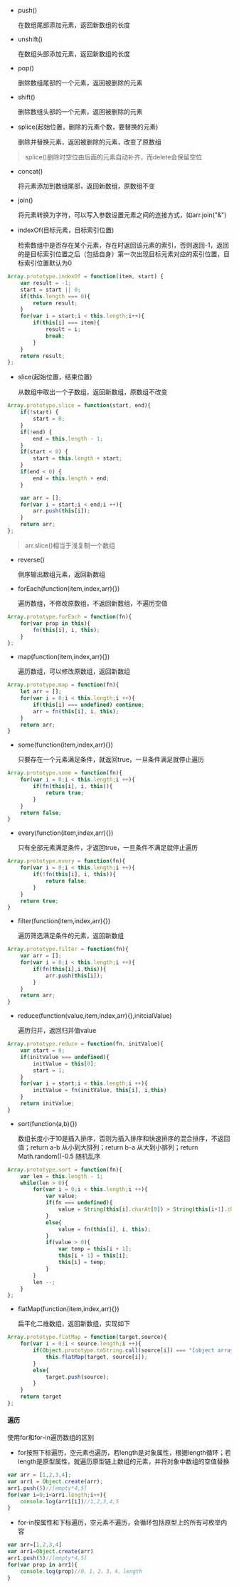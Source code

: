 - push()

    在数组尾部添加元素，返回新数组的长度

- unshift()

    在数组头部添加元素，返回新数组的长度

- pop()

    删除数组尾部的一个元素，返回被删除的元素

- shift()

    删除数组头部的一个元素，返回被删除的元素

- splice(起始位置，删除的元素个数，要替换的元素)

    删除并替换元素，返回被删除的元素，改变了原数组

> splice()删除时空位由后面的元素自动补齐，而delete会保留空位

- concat()

    将元素添加到数组尾部，返回新数组，原数组不变

- join()

    将元素转换为字符，可以写入参数设置元素之间的连接方式，如arr.join("&")

- indexOf(目标元素，目标索引位置)

    检索数组中是否存在某个元素，存在时返回该元素的索引，否则返回-1，返回的是目标索引位置之后（包括自身）第一次出现目标元素对应的索引位置，目标索引位置默认为0

```js
Array.prototype.indexOf = function(item, start) {
    var result = -1;
    start = start || 0;
    if(this.length === 0){
        return result;
    }
    for(var i = start;i < this.length;i++){
        if(this[i] === item){
            result = i;
            break;
        }
    }
    return result;
};
```

- slice(起始位置，结束位置)

    从数组中取出一个子数组，返回新数组，原数组不改变

```js
Array.prototype.slice = function(start, end){
    if(!start) {
        start = 0;
    }
    if(!end) {
        end = this.length - 1;
    }
    if(start < 0) {
        start = this.length + start;
    }
    if(end < 0) {
        end = this.length + end;
    }

    var arr = [];
    for(var i = start;i < end;i ++){
        arr.push(this[i]);
    }
    return arr;
};
```

> arr.slice()相当于浅复制一个数组

- reverse()

    倒序输出数组元素，返回新数组

- forEach(function(item,index,arr){})

    遍历数组，不修改原数组，不返回新数组，不遍历空值

```js
Array.prototype.forEach = function(fn){
    for(var prop in this){
        fn(this[i], i, this);
    }
};
```

- map(function(item,index,arr){})

    遍历数组，可以修改原数组，返回新数组

```js
Array.prototype.map = function(fn){
    let arr = [];
    for(var i = 0;i < this.length;i ++){
        if(this[i] === undefined) continue;
        arr = fn(this[i], i, this);
    }
    return arr;
}
```

- some(function(item,index,arr){})

    只要存在一个元素满足条件，就返回true，一旦条件满足就停止遍历

```js
Array.prototype.some = function(fn){
    for(var i = 0;i < this.length;i ++){
        if(fn(this[i], i, this)){
            return true;
        }
    }
    return false;
}
```

- every(function(item,index,arr){})

    只有全部元素满足条件，才返回true，一旦条件不满足就停止遍历

```js
Array.prototype.every = function(fn){
    for(var i = 0;i < this.length;i ++){
        if(!fn(this[i], i, this)){
            return false;
        }
    }
    return true;
}
```

- filter(function(item,index,arr){})

    遍历筛选满足条件的元素，返回新数组

```js
Array.prototype.filter = function(fn){
    var arr = [];
    for(var i = 0;i < this.length;i ++){
        if(fn(this[i],i,this)){
            arr.push(this[i]);
        }
    }
    return arr;
}
```

- reduce(function(value,item,index,arr){},initcialValue)

    遍历归并，返回归并值value

```js
Array.prototype.reduce = function(fn, initValue){
    var start = 0;
    if(initValue === undefined){
        initValue = this[0];
        start = 1;
    }
    for(var i = start;i < this.length;i ++){
        initValue = fn(initValue, this[i], i,this)
    }
    return initValue;
}
```

- sort(function(a,b){})

    数组长度小于10是插入排序，否则为插入排序和快速排序的混合排序，不返回值；return a-b  从小到大排列；return b-a  从大到小排列；return Math.random()-0.5  随机乱序

```js
Array.prototype.sort = function(fn){
    var len = this.length - 1;
    while(len > 0){
        for(var i = 0;i < this.length;i ++){
            var value;
            if(fn === undefined){
                value = String(this[i].charAt[0]) > String(this[i+1].charAt[0]) ? 1 : -1;
            }
            else{
                value = fn(this[i], i, this);
            }
            if(value > 0){
                var temp = this[i + 1];
                this[i + 1] = this[i];
                this[i] = temp;
            }
        }
        len --;
    }
};
```

- flatMap(function(item,index,arr){})

    扁平化二维数组，返回新数组，实现如下
    
```js
Array.prototype.flatMap = function(target,source){
    for(var i = 0;i < source.length;i ++){
        if(Object.prototype.toString.call(source[i]) === "[object array]"){
            this.flatMap(target, source[i]);
        }
        else{
            target.push(source);
        }
    }
    return target
};
```

#### 遍历

使用for和for-in遍历数组的区别

- for按照下标遍历，空元素也遍历，若length是对象属性，根据length循环；若length是原型属性，就遍历原型链上数组的元素，并将对象中数组的空值替换

```js
var arr = [1,2,3,4];
var arr1 = Object.create(arr);
arr1.push(5)//[empty*4,5]
for(var i=0;i<arr1.length;i++){
    console.log(arr1[i])//1,2,3,4,5
}
```

- for-in按属性和下标遍历，空元素不遍历，会循环包括原型上的所有可枚举内容

```js
var arr=[1,2,3,4]
var arr1=Object.create(arr)
arr1.push(5)//[empty*4,5]
for(var prop in arr1){
    console.log(prop)//0、1、2、3、4、length
}
```